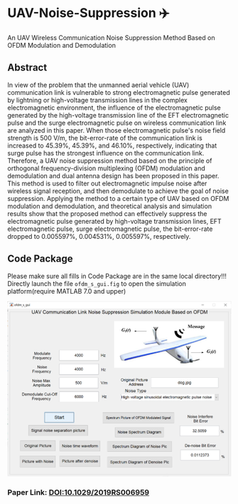 # UAV-Noise-Suppression ✈️
An UAV Wireless Communication Noise Suppression Method Based on OFDM Modulation and Demodulation <br>
## Abstract <br>
In view of the problem that the unmanned aerial vehicle (UAV) communication link is vulnerable to strong electromagnetic pulse generated by lightning or high-voltage transmission lines in the complex electromagnetic environment, the influence of the electromagnetic pulse generated by the high-voltage transmission line of the EFT electromagnetic pulse and the surge electromagnetic pulse on wireless communication link are analyzed in this paper. When those electromagnetic pulse's noise field strength is 500 V/m, the bit-error-rate of the communication link is increased to 45.39%, 45.39%, and 46.10%, respectively, indicating that surge pulse has the strongest influence on the communication link. Therefore, a UAV noise suppression method based on the principle of orthogonal frequency-division multiplexing (OFDM) modulation and demodulation and dual antenna design has been proposed in this paper. This method is used to filter out electromagnetic impulse noise after wireless signal reception, and then demodulate to achieve the goal of noise suppression. Applying the method to a certain type of UAV based on OFDM modulation and demodulation, and theoretical analysis and simulation results show that the proposed method can effectively suppress the electromagnetic pulse generated by high-voltage transmission lines, EFT electromagnetic pulse, surge electromagnetic pulse, the bit-error-rate dropped to 0.005597%, 0.004531%, 0.005597%, respectively.
## Code Package
Please make sure all fills in Code Package are in the same local directory!!! <br>
Directly launch the file `ofdm_s_gui.fig` to open the simulation platform(require MATLAB 7.0 and upper)<br>

![](https://github.com/Ys-Jia/UAV-noise-suppression/blob/main/Menu%20Pic.png)
### Paper Link: [DOI:10.1029/2019RS006959](https://doi.org/10.1029/2019RS006959)

